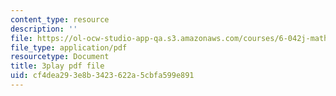 ```yaml
---
content_type: resource
description: ''
file: https://ol-ocw-studio-app-qa.s3.amazonaws.com/courses/6-042j-mathematics-for-computer-science-spring-2015/cf4dea293e8b3423622a5cbfa599e891_ZUZ8VbX1YNQ.pdf
file_type: application/pdf
resourcetype: Document
title: 3play pdf file
uid: cf4dea29-3e8b-3423-622a-5cbfa599e891
---
```


